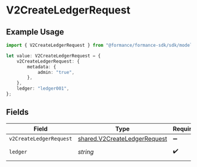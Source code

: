 # V2CreateLedgerRequest

## Example Usage

```typescript
import { V2CreateLedgerRequest } from "@formance/formance-sdk/sdk/models/operations";

let value: V2CreateLedgerRequest = {
    v2CreateLedgerRequest: {
        metadata: {
            admin: "true",
        },
    },
    ledger: "ledger001",
};
```

## Fields

| Field                                                                               | Type                                                                                | Required                                                                            | Description                                                                         | Example                                                                             |
| ----------------------------------------------------------------------------------- | ----------------------------------------------------------------------------------- | ----------------------------------------------------------------------------------- | ----------------------------------------------------------------------------------- | ----------------------------------------------------------------------------------- |
| `v2CreateLedgerRequest`                                                             | [shared.V2CreateLedgerRequest](../../../sdk/models/shared/v2createledgerrequest.md) | :heavy_minus_sign:                                                                  | N/A                                                                                 |                                                                                     |
| `ledger`                                                                            | *string*                                                                            | :heavy_check_mark:                                                                  | Name of the ledger.                                                                 | ledger001                                                                           |